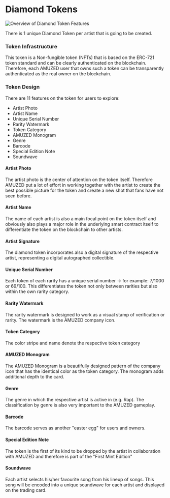 # Diamond Tokens

![Overview of Diamond Token Features](../../.gitbook/assets/Card\_Explain\_Diamond.png)

There is 1 unique Diamond Token per artist that is going to be created.

### **Token Infrastructure**

This token is a Non-fungible token (NFTs) that is based on the ERC-721 token standard and can be clearly authenticated on the blockchain. Therefore, each AMUZED user that owns such a token can be transparently authenticated as the real owner on the blockchain.&#x20;

### **Token Design**

There are 11 features on the token for users to explore:

* Artist Photo
* Artist Name
* Unique Serial Number
* Rarity Watermark
* Token Category
* AMUZED Monogram
* Genre
* Barcode
* Special Edition Note
* Soundwave

#### **Artist Photo**

The artist photo is the center of attention on the token itself. Therefore AMUZED put a lot of effort in working together with the artist to create the best possible picture for the token and create a new shot that fans have not seen before.&#x20;

#### Artist Name

The name of each artist is also a main focal point on the token itself and obviously also plays a major role in the underlying smart contract itself to differentiate the token on the blockchain to other artists.&#x20;

#### Artist Signature

The diamond token incorporates also a digital signature of the respective artist, representing a digital autographed collectible.&#x20;

#### Unique Serial Number&#x20;

Each token of each rarity has a unique serial number -> for example: 7/1000 or 69/100. This differentiates the token not only between rarities but also within the own rarity category.&#x20;

#### Rarity Watermark

The rarity watermark is designed to work as a visual stamp of verification or rarity. The watermark is the AMUZED company icon.&#x20;

#### Token Category

The color stripe and name denote the respective token category

#### AMUZED Monogram

The AMUZED Monogram is a beautifully designed pattern of the company icon that has the identical color as the token category. The monogram adds additional depth to the card.&#x20;

#### Genre

The genre in which the respective artist is active in (e.g. Rap). The classification by genre is also very important to the AMUZED gameplay.&#x20;

#### Barcode

The barcode serves as another "easter egg" for users and owners.

#### Special Edition Note

The token is the first of its kind to be dropped by the artist in collaboration with AMUZED and therefore is part of the "First Mint Edition"

#### Soundwave

Each artist selects his/her favourite song from his lineup of songs. This song will be encoded into a unique soundwave for each artist and displayed on the trading card.&#x20;
